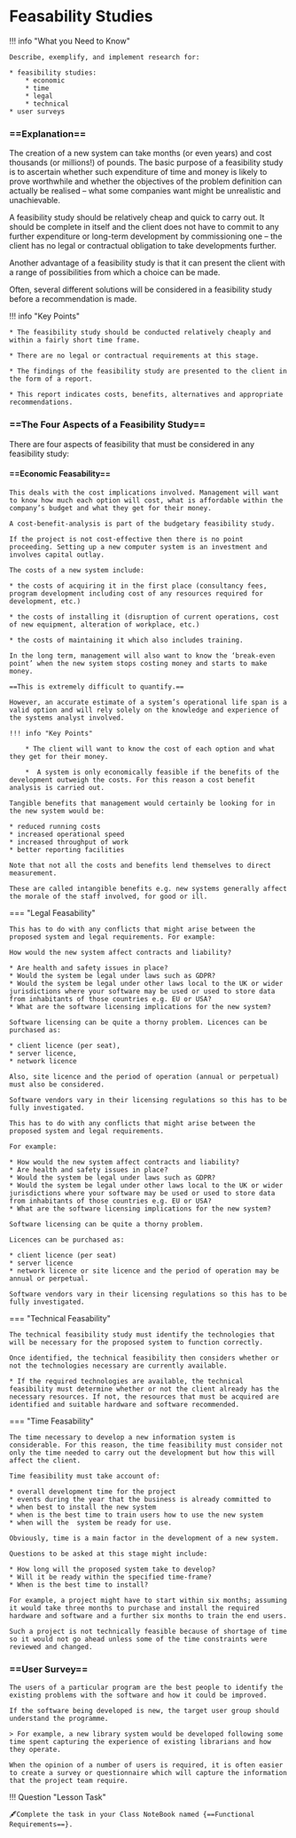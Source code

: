 # Feasability Studies

!!! info "What you Need to Know"

    Describe, exemplify, and implement research for:
 
    * feasibility studies:
		* economic
		* time
		* legal
		* technical
    * user surveys

### ==Explanation==

The creation of a new system can take months (or even years) and cost thousands (or millions!) of pounds. The basic purpose of a feasibility study is to ascertain whether such expenditure of time and money is likely to prove worthwhile and whether the objectives of the problem definition can actually be realised – what some companies want might be unrealistic and unachievable. 
	
A feasibility study should be relatively cheap and quick to carry out. It should be complete in itself and the client does not have to commit to any further expenditure or long-term development by commissioning one – the client has no legal or contractual obligation to take developments further. 
	
Another advantage of a feasibility study is that it can present the client with a range of possibilities from which a choice can be made. 
	
Often, several different solutions will be considered in a feasibility study before a recommendation is made. 
	
!!! info "Key Points"
	
    * The feasibility study should be conducted relatively cheaply and within a fairly short time frame. 
	
    * There are no legal or contractual requirements at this stage.
	
    * The findings of the feasibility study are presented to the client in the form of a report.
	
    * This report indicates costs, benefits, alternatives and appropriate recommendations.

### ==The Four Aspects of a Feasibility Study==

There are four aspects of feasibility that must be considered in any feasibility study:

#### ==Economic Feasability==

	This deals with the cost implications involved. Management will want to know how much each option will cost, what is affordable within the company’s budget and what they get for their money. 
	
	A cost-benefit-analysis is part of the budgetary feasibility study. 
	    
	If the project is not cost-effective then there is no point proceeding. Setting up a new computer system is an investment and involves capital outlay. 
	    
	The costs of a new system include:
	    
	* the costs of acquiring it in the first place (consultancy fees, program development including cost of any resources required for development, etc.)
	    
	* the costs of installing it (disruption of current operations, cost of new equipment, alteration of workplace, etc.)
	    
	* the costs of maintaining it which also includes training. 
	    
	In the long term, management will also want to know the ‘break-even point’ when the new system stops costing money and starts to make money. 
	    
	==This is extremely difficult to quantify.==
	    
	However, an accurate estimate of a system’s operational life span is a valid option and will rely solely on the knowledge and experience of the systems analyst involved.
	
	!!! info "Key Points"
	    
		* The client will want to know the cost of each option and what they get for their money.
		
		*  A system is only economically feasible if the benefits of the development outweigh the costs. For this reason a cost benefit analysis is carried out.
	
	Tangible benefits that management would certainly be looking for in the new system would be:
	    
	* reduced running costs
	* increased operational speed
	* increased throughput of work
	* better reporting facilities
	    
	Note that not all the costs and benefits lend themselves to direct measurement. 
	    
	These are called intangible benefits e.g. new systems generally affect the morale of the staff involved, for good or ill. 


=== "Legal Feasability"

	This has to do with any conflicts that might arise between the proposed system and legal requirements. For example:
	    
	How would the new system affect contracts and liability?
	    
	* Are health and safety issues in place?
	* Would the system be legal under laws such as GDPR?
	* Would the system be legal under other laws local to the UK or wider jurisdictions where your software may be used or used to store data from inhabitants of those countries e.g. EU or USA?
	* What are the software licensing implications for the new system?
	    
	Software licensing can be quite a thorny problem. Licences can be purchased as:
	    
	* client licence (per seat), 
	* server licence, 
	* network licence
	    
	Also, site licence and the period of operation (annual or perpetual) must also be considered. 
	
	Software vendors vary in their licensing regulations so this has to be fully investigated.

	This has to do with any conflicts that might arise between the proposed system and legal requirements. 
	
	For example:
	
	* How would the new system affect contracts and liability?
	* Are health and safety issues in place?
	* Would the system be legal under laws such as GDPR?
	* Would the system be legal under other laws local to the UK or wider jurisdictions where your software may be used or used to store data from inhabitants of those countries e.g. EU or USA?
	* What are the software licensing implications for the new system?
	
	Software licensing can be quite a thorny problem. 
	
	Licences can be purchased as:
	
	* client licence (per seat)
	* server licence
	* network licence or site licence and the period of operation may be annual or perpetual.
	
	Software vendors vary in their licensing regulations so this has to be fully investigated.

    
=== "Technical Feasability"

    The technical feasibility study must identify the technologies that will be necessary for the proposed system to function correctly. 

    Once identified, the technical feasibility then considers whether or not the technologies necessary are currently available.

    * If the required technologies are available, the technical feasibility must determine whether or not the client already has the necessary resources. If not, the resources that must be acquired are identified and suitable hardware and software recommended.

=== "Time Feasability"

    The time necessary to develop a new information system is considerable. For this reason, the time feasibility must consider not only the time needed to carry out the development but how this will affect the client.

    Time feasibility must take account of:
    
    * overall development time for the project
    * events during the year that the business is already committed to
    * when best to install the new system
    * when is the best time to train users how to use the new system
    * when will the  system be ready for use.

    Obviously, time is a main factor in the development of a new system.

    Questions to be asked at this stage might include:

    * How long will the proposed system take to develop?
    * Will it be ready within the specified time-frame?
    * When is the best time to install?

    For example, a project might have to start within six months; assuming it would take three months to purchase and install the required hardware and software and a further six months to train the end users. 
    
    Such a project is not technically feasible because of shortage of time so it would not go ahead unless some of the time constraints were reviewed and changed.


### ==User Survey==

    The users of a particular program are the best people to identify the existing problems with the software and how it could be improved.

    If the software being developed is new, the target user group should understand the programme. 

    > For example, a new library system would be developed following some time spent capturing the experience of existing librarians and how they operate.

    When the opinion of a number of users is required, it is often easier to create a survey or questionnaire which will capture the information that the project team require.

!!! Question "Lesson Task"

    🖋️Complete the task in your Class NoteBook named {==Functional Requirements==}.
